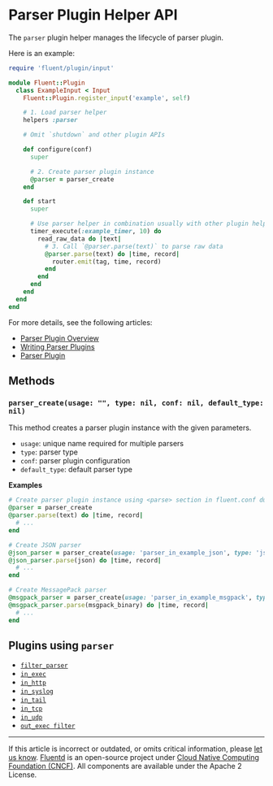 # Parser Plugin Helper API

The `parser` plugin helper manages the lifecycle of parser plugin.

Here is an example:

```rb
require 'fluent/plugin/input'

module Fluent::Plugin
  class ExampleInput < Input
    Fluent::Plugin.register_input('example', self)

    # 1. Load parser helper
    helpers :parser

    # Omit `shutdown` and other plugin APIs

    def configure(conf)
      super

      # 2. Create parser plugin instance
      @parser = parser_create
    end

    def start
      super

      # Use parser helper in combination usually with other plugin helpers
      timer_execute(:example_timer, 10) do
        read_raw_data do |text|
          # 3. Call `@parser.parse(text)` to parse raw data
          @parser.parse(text) do |time, record|
            router.emit(tag, time, record)
          end
        end
      end
    end
  end
end
```

For more details, see the following articles:

-   [Parser Plugin Overview](/plugins/parser/README.md)
-   [Writing Parser Plugins](/developer/api-plugin-parser.md)
-   [Parser Plugin](/configuration/parse-section.md)


## Methods


### `parser_create(usage: "", type: nil, conf: nil, default_type: nil)`

This method creates a parser plugin instance with the given parameters.

-   `usage`: unique name required for multiple parsers
-   `type`: parser type
-   `conf`: parser plugin configuration
-   `default_type`: default parser type

**Examples**

```rb
# Create parser plugin instance using <parse> section in fluent.conf during configure phase
@parser = parser_create
@parser.parse(text) do |time, record|
  # ...
end

# Create JSON parser
@json_parser = parser_create(usage: 'parser_in_example_json', type: 'json')
@json_parser.parse(json) do |time, record|
  # ...
end

# Create MessagePack parser
@msgpack_parser = parser_create(usage: 'parser_in_example_msgpack', type: 'msgpack')
@msgpack_parser.parse(msgpack_binary) do |time, record|
  # ...
end
```


## Plugins using `parser`

-   [`filter_parser`](/plugins/filter/parser.md)
-   [`in_exec`](/plugins/input/exec.md)
-   [`in_http`](/plugins/input/http.md)
-   [`in_syslog`](/plugins/input/syslog.md)
-   [`in_tail`](/plugins/input/tail.md)
-   [`in_tcp`](/plugins/input/tcp.md)
-   [`in_udp`](/plugins/input/udp.md)
-   [`out_exec filter`](/plugins/output/exec_filter.md)


------------------------------------------------------------------------

If this article is incorrect or outdated, or omits critical information, please
[let us know](https://github.com/fluent/fluentd-docs-gitbook/issues?state=open).
[Fluentd](http://www.fluentd.org/) is an open-source project under
[Cloud Native Computing Foundation (CNCF)](https://cncf.io/). All components are
available under the Apache 2 License.